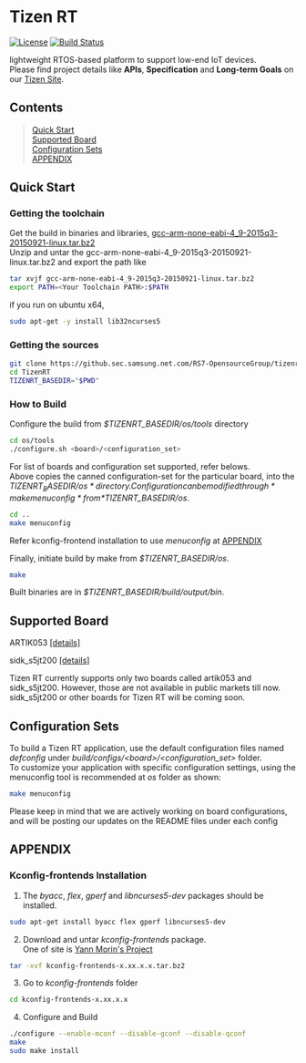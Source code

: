 # Tizen RT

[![License](https://img.shields.io/badge/licence-Apache%202.0-brightgreen.svg?style=flat)](LICENSE)
[![Build Status](https://travis-ci.org/Samsung/TizenRT.svg?branch=master)](https://travis-ci.org/Samsung/TizenRT)

lightweight RTOS-based platform to support low-end IoT devices.  
Please find project details like **APIs**, **Specification** and **Long-term Goals** on our [Tizen Site](https://source.tizen.org/documentation/tizen-rt).

## Contents

> [Quick Start](#quick-start)  
> [Supported Board](#supported-board)  
> [Configuration Sets](#configuration-sets)  
> [APPENDIX](#appendix)

## Quick Start
### Getting the toolchain

Get the build in binaries and libraries, [gcc-arm-none-eabi-4_9-2015q3-20150921-linux.tar.bz2](https://launchpad.net/gcc-arm-embedded/4.9/4.9-2015-q3-update)  
Unzip and untar the gcc-arm-none-eabi-4_9-2015q3-20150921-linux.tar.bz2 and export the path like

```bash
tar xvjf gcc-arm-none-eabi-4_9-2015q3-20150921-linux.tar.bz2
export PATH=<Your Toolchain PATH>:$PATH
```

if you run on ubuntu x64, 

```bash
sudo apt-get -y install lib32ncurses5
```

### Getting the sources

```bash
git clone https://github.sec.samsung.net.com/RS7-OpensourceGroup/tizenrt.git 
cd TizenRT
TIZENRT_BASEDIR="$PWD"
```

### How to Build

Configure the build from *$TIZENRT_BASEDIR/os/tools* directory
```bash
cd os/tools
./configure.sh <board>/<configuration_set>
```
For list of boards and configuration set supported, refer belows.  
Above copies the canned configuration-set for the particular board, into the *$TIZENRT_BASEDIR/os* directory.  
Configuration can be modified through *make menuconfig* from *$TIZENRT_BASEDIR/os*.
```bash
cd ..
make menuconfig
```

Refer kconfig-frontend installation to use *menuconfig* at [APPENDIX](README.md#kconfig-frontends-installation)

Finally, initiate build by make from *$TIZENRT_BASEDIR/os*.
```bash
make
```

Built binaries are in *$TIZENRT_BASEDIR/build/output/bin*.

## Supported Board

ARTIK053 [[details]](build/configs/artik053/README.md)

sidk_s5jt200 [[details]](build/configs/sidk_s5jt200/README.md)

Tizen RT currently supports only two boards called artik053 and sidk_s5jt200.
However, those are not available in public markets till now.
sidk_s5jt200 or other boards for Tizen RT will be coming soon.

## Configuration Sets

To build a Tizen RT application, use the default configuration files named *defconfig* under *build/configs/\<board\>/\<configuration_set\>* folder.  
To customize your application with specific configuration settings, using the menuconfig tool is recommended  at *os* folder as shown:
```bash
make menuconfig
```
Please keep in mind that we are actively working on board configurations, and will be posting our updates on the README files under each config

## APPENDIX
### Kconfig-frontends Installation

1. The *byacc*, *flex*, *gperf* and *libncurses5-dev* packages should be installed.
```bash
sudo apt-get install byacc flex gperf libncurses5-dev
```

2. Download and untar *kconfig-frontends* package.  
 One of site is [Yann Morin's Project](http://ymorin.is-a-geek.org/projects/kconfig-frontends)
```bash
tar -xvf kconfig-frontends-x.xx.x.x.tar.bz2
```

3. Go to *kconfig-frontends* folder
```bash
cd kconfig-frontends-x.xx.x.x
```

4. Configure and Build
```bash
./configure --enable-mconf --disable-gconf --disable-qconf
make
sudo make install
```

